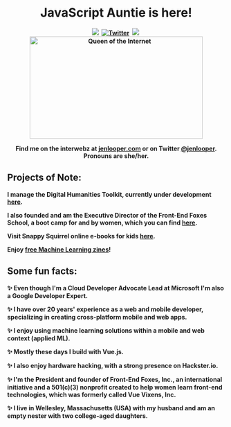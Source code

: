 <p>
  <h1 align="center"><b>JavaScript Auntie is here!</h1>
</p>

<p align="center">
<a href="https://jenlooper.com"><img src="https://img.shields.io/badge/PORTFOLIO-CC6699?style=for-the-badge&logoColor=white alt="Blog" /></a>&nbsp;
<a href="https://twitter.com/jenlooper"><img src="https://img.shields.io/badge/Twitter-1DA1F2?style=for-the-badge&logo=twitter&logoColor=white" alt="Twitter" /></a>&nbsp;
<a href="https://www.linkedin.com/in/jen-looper-3442413/"><img src="https://img.shields.io/badge/LinkedIn-0A0A0A?style=for-the-badge&logo=LinkedIn&logoColor=white alt="LinkedIn" /></a>&nbsp;
<br/>

<img alt="Queen of the Internet" border="0" height="236" src="http://image.blingee.com/images19/content/output/000/000/000/833/858545211_256285.gif" title="Queen of the Internet" width="400" />
  <br/>

<p align="center">Find me on the interwebz at <a href="http://jenlooper.com">jenlooper.com</a> or on Twitter <a href="http://twitter.com/jenlooper">@jenlooper</a>. Pronouns are she/her.</p>

</p>




## Projects of Note:

I manage the Digital Humanities Toolkit, currently under development [here](https://github.com/Digital-Humanities-Toolkit).

I also founded and am the Executive Director of the Front-End Foxes School, a boot camp for and by women, which you can find [here](https://frontendfoxes.school).

Visit Snappy Squirrel online e-books for kids [here](https://snappysquirrel.com).

Enjoy [free Machine Learning zines](https://zines.jenlooper.com)!

## Some fun facts:

✨ Even though I'm a Cloud Developer Advocate Lead at Microsoft I'm also a Google Developer Expert.

✨ I have over 20 years' experience as a web and mobile developer, specializing in creating cross-platform mobile and web apps.

✨ I enjoy using machine learning solutions within a mobile and web context (applied ML).

✨ Mostly these days I build with Vue.js.

✨ I also enjoy hardware hacking, with a strong presence on Hackster.io.

✨ I'm the President and founder of Front-End Foxes, Inc., an international initiative and a 501(c)(3) nonprofit created to help women learn front-end technologies, which was formerly called Vue Vixens, Inc.

✨ I live in Wellesley, Massachusetts (USA) with my husband and am an empty nester with two college-aged daughters.
